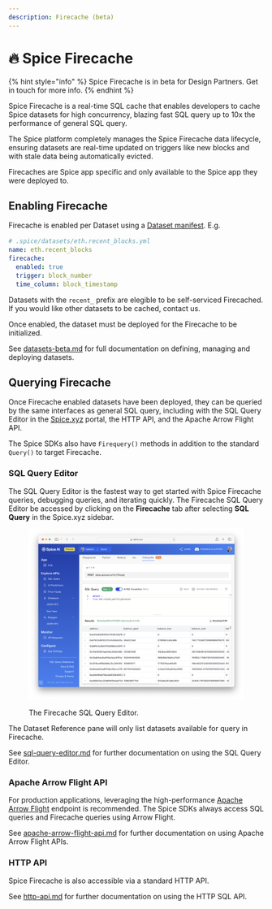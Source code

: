 ```yaml
---
description: Firecache (beta)
---
```


# 🔥 Spice Firecache

{% hint style="info" %}
Spice Firecache is in beta for Design Partners. Get in touch for more info.
{% endhint %}

Spice Firecache is a real-time SQL cache that enables developers to cache Spice datasets for high concurrency, blazing fast SQL query up to 10x the performance of general SQL query.

The Spice platform completely manages the Spice Firecache data lifecycle, ensuring datasets are real-time updated on triggers like new blocks and with stale data being automatically evicted.

Firecaches are Spice app specific and only available to the Spice app they were deployed to.

## Enabling Firecache

Firecache is enabled per Dataset using a [Dataset manifest](../../reference/specifications/dataset-and-view-yaml-specification/firecache.md). E.g.

```yaml
# .spice/datasets/eth.recent_blocks.yml
name: eth.recent_blocks
firecache:
  enabled: true
  trigger: block_number
  time_column: block_timestamp
```

Datasets with the `recent_` prefix are elegible to be self-serviced Firecached. If you would like other datasets to be cached, contact us.

Once enabled, the dataset must be deployed for the Firecache to be initialized.

See [datasets-beta.md](datasets-beta.md "mention") for full documentation on defining, managing and deploying datasets.

## Querying Firecache

Once Firecache enabled datasets have been deployed, they can be queried by the same interfaces as general SQL query, including with the SQL Query Editor in the [Spice.xyz](https://spice.xyz) portal, the HTTP API, and the Apache Arrow Flight API.

The Spice SDKs also have `Firequery()` methods in addition to the standard `Query()` to target Firecache.

### SQL Query Editor

The SQL Query Editor is the fastest way to get started with Spice Firecache queries, debugging queries, and iterating quickly. The Firecache SQL Query Editor be accessed by clicking on the **Firecache** tab after selecting **SQL Query** in the Spice.xyz sidebar.

<figure><img src="../../.gitbook/assets/image.png" alt=""><figcaption><p>The Firecache SQL Query Editor.</p></figcaption></figure>

The Dataset Reference pane will only list datasets available for query in Firecache.

See [sql-query-editor.md](../sql-query-editor.md "mention") for further documentation on using the SQL Query Editor.

### Apache Arrow Flight API&#x20;

For production applications, leveraging the high-performance [Apache Arrow Flight](../../api/sql-query-api/apache-arrow-flight-api.md) endpoint is recommended. The Spice SDKs always access SQL queries and Firecache queries using Arrow Flight.

See [apache-arrow-flight-api.md](../../api/sql-query-api/apache-arrow-flight-api.md "mention") for further documentation on using Apache Arrow Flight APIs.&#x20;

### HTTP API

Spice Firecache is also accessible via a standard HTTP API.

See [http-api.md](../../api/sql-query-api/http-api.md "mention") for further documentation on using the HTTP SQL API.
